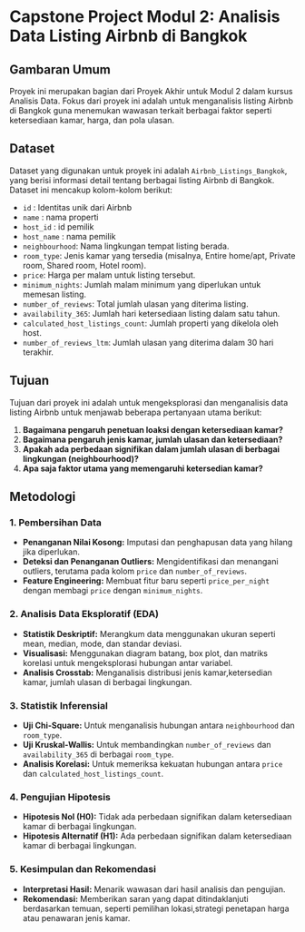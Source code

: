 # Capstone Project Modul 2: Analisis Data Listing Airbnb di Bangkok

## Gambaran Umum

Proyek ini merupakan bagian dari Proyek Akhir untuk Modul 2 dalam kursus Analisis Data. Fokus dari proyek ini adalah untuk menganalisis listing Airbnb di Bangkok guna menemukan wawasan terkait berbagai faktor seperti ketersediaan kamar, harga, dan pola ulasan.

## Dataset

Dataset yang digunakan untuk proyek ini adalah `Airbnb_Listings_Bangkok`, yang berisi informasi detail tentang berbagai listing Airbnb di Bangkok. Dataset ini mencakup kolom-kolom berikut:
- `id` : Identitas unik dari Airbnb
- `name` : nama properti
- `host_id` : id pemilik
- `host_name` : nama pemilik
- `neighbourhood`: Nama lingkungan tempat listing berada.
- `room_type`: Jenis kamar yang tersedia (misalnya, Entire home/apt, Private room, Shared room, Hotel room).
- `price`: Harga per malam untuk listing tersebut.
- `minimum_nights`: Jumlah malam minimum yang diperlukan untuk memesan listing.
- `number_of_reviews`: Total jumlah ulasan yang diterima listing.
- `availability_365`: Jumlah hari ketersediaan listing dalam satu tahun.
- `calculated_host_listings_count`: Jumlah properti yang dikelola oleh host.
- `number_of_reviews_ltm`: Jumlah ulasan yang diterima dalam 30 hari terakhir.

## Tujuan

Tujuan dari proyek ini adalah untuk mengeksplorasi dan menganalisis data listing Airbnb untuk menjawab beberapa pertanyaan utama berikut:

1. **Bagaimana pengaruh penetuan loaksi dengan ketersediaan kamar?**
2. **Bagaimana pengaruh jenis kamar, jumlah ulasan dan ketersediaan?**
3. **Apakah ada perbedaan signifikan dalam jumlah ulasan di berbagai lingkungan (neighbourhood)?**
4. **Apa saja faktor utama yang memengaruhi ketersedian kamar?**

## Metodologi

### 1. Pembersihan Data
- **Penanganan Nilai Kosong:** Imputasi dan penghapusan data yang hilang jika diperlukan.
- **Deteksi dan Penanganan Outliers:** Mengidentifikasi dan menangani outliers, terutama pada kolom `price` dan `number_of_reviews`.
- **Feature Engineering:** Membuat fitur baru seperti `price_per_night` dengan membagi `price` dengan `minimum_nights`.

### 2. Analisis Data Eksploratif (EDA)
- **Statistik Deskriptif:** Merangkum data menggunakan ukuran seperti mean, median, mode, dan standar deviasi.
- **Visualisasi:** Menggunakan diagram batang, box plot, dan matriks korelasi untuk mengeksplorasi hubungan antar variabel.
- **Analisis Crosstab:** Menganalisis distribusi jenis kamar,ketersedian kamar, jumlah ulasan  di berbagai lingkungan.

### 3. Statistik Inferensial
- **Uji Chi-Square:** Untuk menganalisis hubungan antara `neighbourhood` dan `room_type`.
- **Uji Kruskal-Wallis:** Untuk membandingkan `number_of_reviews` dan `availability_365` di berbagai `room_type`.
- **Analisis Korelasi:** Untuk memeriksa kekuatan hubungan antara `price` dan `calculated_host_listings_count`.

### 4. Pengujian Hipotesis
- **Hipotesis Nol (H0):** Tidak ada perbedaan signifikan dalam ketersediaan kamar di berbagai lingkungan.
- **Hipotesis Alternatif (H1):** Ada perbedaan signifikan dalam ketersediaan kamar di berbagai lingkungan.

### 5. Kesimpulan dan Rekomendasi
- **Interpretasi Hasil:** Menarik wawasan dari hasil analisis dan pengujian.
- **Rekomendasi:** Memberikan saran yang dapat ditindaklanjuti berdasarkan temuan, seperti pemilihan lokasi,strategi penetapan harga atau penawaran jenis kamar.

